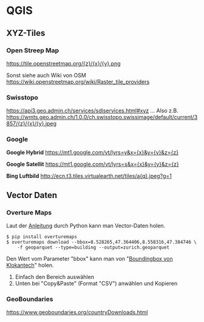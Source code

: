 # QGIS



## XYZ-Tiles


### Open Streep Map

https://tile.openstreetmap.org/{z}/{x}/{y}.png

Sonst siehe auch Wiki von OSM
https://wiki.openstreetmap.org/wiki/Raster_tile_providers

### Swisstopo

https://api3.geo.admin.ch/services/sdiservices.html#xyz
... Also z.B. https://wmts.geo.admin.ch/1.0.0/ch.swisstopo.swissimage/default/current/3857/{z}/{x}/{y}.jpeg


### Google

__Google Hybrid__
https://mt1.google.com/vt/lyrs=y&x={x}&y={y}&z={z}

__Google Satellit__
https://mt1.google.com/vt/lyrs=s&x={x}&y={y}&z={z}

__Bing Luftbild__
http://ecn.t3.tiles.virtualearth.net/tiles/a{q}.jpeg?g=1



## Vector Daten

### Overture Maps

Laut der [Anleitung](https://docs.overturemaps.org/getting-data/overturemaps-py/) durch Python kann man Vector-Daten holen.

```
$ pip install overturemaps
$ overturemaps download --bbox=8.528265,47.364406,8.558316,47.384746 \
    -f geoparquet --type=building --output=zurich.geoparquet

```
Den Wert vom Parameter "bbox" kann man von "[Boundingbox von Klokantech](https://boundingbox.klokantech.com/)" holen. 

1. Einfach den Bereich auswählen 
1. Unten bei "Copy&Paste" (Format "CSV") anwählen und Kopieren

### GeoBoundaries

https://www.geoboundaries.org/countryDownloads.html